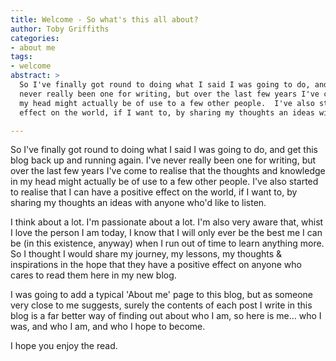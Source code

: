 ```yaml
---
title: Welcome - So what's this all about?
author: Toby Griffiths
categories:
- about me
tags:
- welcome
abstract: >
  So I've finally got round to doing what I said I was going to do, and get this blog back up and running again.  I've 
  never really been one for writing, but over the last few years I've come to realise that the thoughts and knowledge in 
  my head might actually be of use to a few other people.  I've also started to realise that I can have a positive 
  effect on the world, if I want to, by sharing my thoughts an ideas with anyone who'd like to listen.

---
```

So I've finally got round to doing what I said I was going to do, and get this blog back up and running again.  I've 
never really been one for writing, but over the last few years I've come to realise that the thoughts and knowledge in 
my head might actually be of use to a few other people.  I've also started to realise that I can have a positive effect 
on the world, if I want to, by sharing my thoughts an ideas with anyone who'd like to listen.

I think about a lot.  I'm passionate about a lot.  I'm also very aware that, whist I love the person I am today, I know 
that I will only ever be the best me I can be (in this existence, anyway) when I run out of time to learn anything more. 
So I thought I would share my journey, my lessons, my thoughts &amp; inspirations in the hope that they have a positive 
effect on anyone who cares to read them here in my new blog.

I was going to add a typical 'About me' page to this blog, but as someone very close to me suggests, surely the contents 
of each post I write in this blog is a far better way of finding out about who I am, so here is me… who I was, and who I 
am, and who I hope to become.

I hope you enjoy the read.